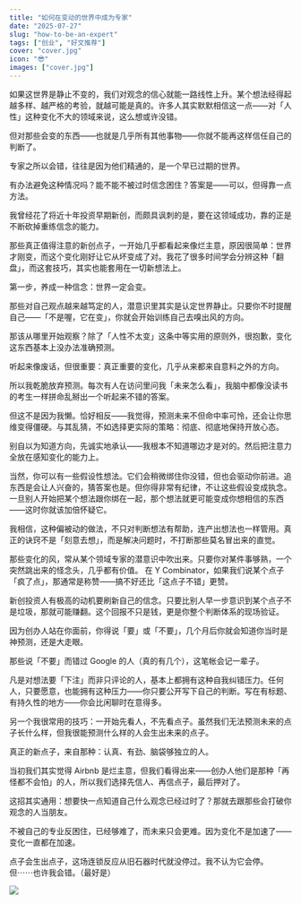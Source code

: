 ```yaml
---
title: "如何在变动的世界中成为专家"
date: "2025-07-27"
slug: "how-to-be-an-expert"
tags: ["创业", "好文推荐"]
cover: "cover.jpg"
icon: "😎"
images: ["cover.jpg"]
---
```

如果这世界是静止不变的，我们对观念的信心就能一路线性上升。某个想法经得起越多样、越严格的考验，就越可能是真的。许多人其实默默相信这一点——对「人性」这种变化不大的领域来说，这么想或许没错。



但对那些会变的东西——也就是几乎所有其他事物——你就不能再这样信任自己的判断了。



专家之所以会错，往往是因为他们精通的，是一个早已过期的世界。



有办法避免这种情况吗？能不能不被过时信念困住？答案是——可以，但得靠一点方法。



我曾经花了将近十年投资早期新创，而颇具讽刺的是，要在这领域成功，靠的正是不断砍掉重练信念的能力。



那些真正值得注意的新创点子，一开始几乎都看起来像烂主意，原因很简单：世界才刚变，而这个变化刚好让它从坏变成了对。我花了很多时间学会分辨这种「翻盘」，而这套技巧，其实也能套用在一切新想法上。



第一步，养成一种信念：世界一定会变。



那些对自己观点越来越笃定的人，潜意识里其实是认定世界静止。只要你不时提醒自己——「不是喔，它在变」，你就会开始训练自己去嗅出风的方向。



那该从哪里开始观察？除了「人性不太变」这条中等实用的原则外，很抱歉，变化这东西基本上没办法准确预测。



听起来像废话，但很重要：真正重要的变化，几乎从来都来自意料之外的方向。



所以我乾脆放弃预测。每次有人在访问里问我「未来怎么看」，我脑中都像没读书的考生一样拼命乱掰出一个听起来不错的答案。



但这不是因为我懒。恰好相反——我觉得，预测未来不但命中率可怜，还会让你思维变得僵硬。与其乱猜，不如选择更实际的策略：彻底、彻底地保持开放心态。



别自以为知道方向，先诚实地承认——我根本不知道哪边才是对的。然后把注意力全放在感知变化的能力上。



当然，你可以有一些假设性想法。它们会稍微绑住你没错，但也会驱动你前进。追东西是会让人兴奋的，猜答案也是。但你得非常有纪律，不让这些假设变成执念。
一旦别人开始把某个想法跟你绑在一起，那个想法就更可能变成你想相信的东西——这时你就该加倍怀疑它。



我相信，这种偏被动的做法，不只对判断想法有帮助，连产出想法也一样管用。真正的诀窍不是「刻意去想」，而是解决问题时，不打断那些莫名冒出来的直觉。



那些变化的风，常从某个领域专家的潜意识中吹出来。只要你对某件事够熟，一个突然跳出来的怪念头，几乎都有价值。
在 Y Combinator，如果我们说某个点子「疯了点」，那通常是称赞——搞不好还比「这点子不错」更赞。



新创投资人有极高的动机要刷新自己的信念。只要比别人早一步意识到某个点子不是垃圾，那就可能赚翻。这个回报不只是钱，更是你整个判断体系的现场验证。



因为创办人站在你面前，你得说「要」或「不要」，几个月后你就会知道你当时是神预测，还是大走眼。



那些说「不要」而错过 Google 的人（真的有几个），这笔帐会记一辈子。



凡是对想法要「下注」而非只评论的人，基本上都拥有这种自我纠错压力。任何人，只要愿意，也能拥有这种压力——你只要公开写下自己的判断。写在有标题、有持久性的地方——你会比闲聊时在意得多。



另一个我很常用的技巧：一开始先看人，不先看点子。虽然我们无法预测未来的点子长什么样，但我很能预测什么样的人会生出未来的点子。



真正的新点子，来自那种：认真、有劲、脑袋够独立的人。



当初我们其实觉得 Airbnb 是烂主意，但我们看得出来——创办人他们是那种「再怪都不会怕」的人，所以我们选择先信人、再信点子，最后押对了。



这招其实通用：想要快一点知道自己什么观念已经过时了？那就去跟那些会打破你观念的人当朋友。



不被自己的专业反困住，已经够难了，而未来只会更难。因为变化不是加速了——变化一直都在加速。



点子会生出点子，这场连锁反应从旧石器时代就没停过。我不认为它会停。
但⋯⋯也许我会错。（最好是）




![](https://prod-files-secure.s3.us-west-2.amazonaws.com/112d0858-5090-4d34-a606-b75eb8d65fd2/46476355-9cf3-4e99-9b7a-3531bc426380/1000202064.png?X-Amz-Algorithm=AWS4-HMAC-SHA256&X-Amz-Content-Sha256=UNSIGNED-PAYLOAD&X-Amz-Credential=ASIAZI2LB466RZCXVVUY%2F20250821%2Fus-west-2%2Fs3%2Faws4_request&X-Amz-Date=20250821T111148Z&X-Amz-Expires=3600&X-Amz-Security-Token=IQoJb3JpZ2luX2VjEKL%2F%2F%2F%2F%2F%2F%2F%2F%2F%2FwEaCXVzLXdlc3QtMiJHMEUCIQDoApg7xNiMU82Jqb5m6%2FOwYGEiqkZSI6pv0v9gNRWbQQIgQoLbrch1sgOtEOmm1b2GpK4TSBGzP1K2ETVhxo02wu0qiAQI6%2F%2F%2F%2F%2F%2F%2F%2F%2F%2F%2FARAAGgw2Mzc0MjMxODM4MDUiDCAIysDHtsyKR93kmSrcA9vWInZ5WzHX%2F0IOVYDXxaVKERAPet7yBHdGTDKKOiCefjCwrVphHspjpOGYADNtXlaq93lqDr5etap7LelpkBhiNLJjFqu0QPWhkQCvYprl8qfF%2BCpdcYliIPOhVAJBnIEB9eKctpLqkFybygILsbfSqEueY8q5OKjkAKc9KQP8DnwmCmFDBN%2Fm4N675oDrdNGovw7XLI0PXtj2nmRXdw4gdlD5wjq4nwBNNgHwKO8LGvVZHYulpnhBPHoqd3njK5UGTV%2BWX7au%2Bs%2B3W1GSXHdBnjmz0vhnwW1g4xrHMkl%2Fr61Bl01Pbf1XZ8uW%2FaUEONtX0wZAzlNS%2BNNRWK0bMG8Y%2FbSEbn94GUrXFK04uoymn92PRwmc0sp3jZhPzBdc2QeAOh9xRGphYAJorkrrdnxgzSvfI3zbVrYj8j%2B2TaJXQI0Llepo0phk1v6rpI5Qr0ijdDZrqaz6v4YEd1u%2FwXC0dO6QgVCn8xtqPds%2BYT9Bmc%2BIr2kP5mMpRazGtx%2BRs88x367%2BAoi855srFbKdtpn41xJaj2Ic7qwpZdNRkIasyNMCAb4fGXyMZ1duo5DxylASa%2FrkCFZel7MAq7bk1dLtBAX34DjfWYxRT%2BKePUU2tQBIrrtemClSlz74MOvim8UGOqUB70uQ8DkQlswlOnpdMZUzhKz9UgI4y3%2BZkVYoZFnzrY29tmwv7nLlHUbAAZ3Zp7jKixn4GXkKtgWRc%2BV%2BqqZrM7qFZCEq37A2qZd%2BQ9R7S9TUaWN1p7Bk4Ppqx7pxc9tu8OCC5LYn%2FamSu8cpVGMCXcg2oNBkD9Pa2vLbTFt9QQ3AGSCq7Mbe7ySAIsT5GIV0JqNlS0fJqrS1xMmjSxCvZQ5S94zi&X-Amz-Signature=e582c293057a4cde7408c82370af0aa71c04230a37999db972f310713e9bbc89&X-Amz-SignedHeaders=host&x-amz-checksum-mode=ENABLED&x-id=GetObject)

